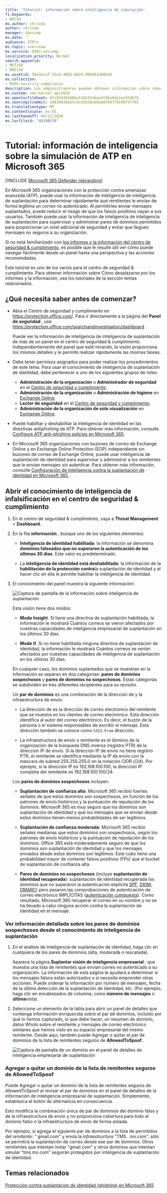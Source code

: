 ```yaml
---
title: 'Tutorial: información sobre inteligencia de simulación'
f1.keywords:
- NOCSH
ms.author: chrisda
author: chrisda
manager: dansimp
ms.date: ''
audience: ITPro
ms.topic: overview
ms.service: O365-seccomp
localization_priority: Normal
search.appverid:
- MET150
- MOE150
ms.assetid: 59a3ecaf-15ed-483b-b824-d98961d88bdd
ms.collection:
- M365-security-compliance
description: Los administradores pueden obtener información sobre cómo funciona el análisis de inteligencia de suplantación de identidad, incluido cómo determinar rápidamente qué remitentes envían de forma legítima un correo no autenticado.
ms.custom: seo-marvel-apr2020
ms.openlocfilehash: 6fc934491606a53ebfb4bae4f46ab9e1ee93467b
ms.sourcegitcommit: c083602dda3cdcb5b58cb8aa070d77019075f765
ms.translationtype: MT
ms.contentlocale: es-ES
ms.lasthandoff: 09/22/2020
ms.locfileid: "48198576"
---
```

# <a name="walkthrough---atp-spoof-intelligence-insight-in-microsoft-365"></a>Tutorial: información de inteligencia sobre la simulación de ATP en Microsoft 365

[!INCLUDE [Microsoft 365 Defender rebranding](../includes/microsoft-defender-for-office.md)]


En Microsoft 365 organizaciones con la protección contra amenazas avanzada (ATP), puede usar la información de inteligencia de inteligencia de suplantación para determinar rápidamente qué remitentes le envían de forma legítima un correo no autenticado. Al permitirles enviar mensajes suplantados, puede reducir el riesgo de que los falsos positivos vayan a sus usuarios. También puede usar la información de inteligencia de inteligencia de suplantación para supervisar y administrar pares de dominios permitidos para proporcionar un nivel adicional de seguridad y evitar que lleguen mensajes no seguros a su organización.

Si no está familiarizado con [los informes y la información del centro de seguridad & cumplimiento](reports-and-insights-in-security-and-compliance.md), es posible que le resulte útil ver cómo puede navegar fácilmente desde un panel hasta una perspectiva y las acciones recomendadas.

Este tutorial es uno de los varios para el centro de seguridad & cumplimiento. Para obtener información sobre Cómo desplazarse por los informes y la información, vea los tutoriales de la sección temas relacionados.

## <a name="what-do-you-need-to-know-before-you-begin"></a>¿Qué necesita saber antes de comenzar?

- Abra el Centro de seguridad y cumplimiento en <https://protection.office.com/>. Para ir directamente a la página del **Panel de seguridad** , use <https://protection.office.com/searchandinvestigation/dashboard> .

  Puede ver la información de inteligencia de inteligencia de suplantación de más de un panel en el centro de seguridad & cumplimiento. Independientemente del panel que esté mirando, la visión proporciona los mismos detalles y le permite realizar rápidamente las mismas tareas.

- Debe tener permisos asignados para poder realizar los procedimientos de este tema. Para usar el conocimiento de inteligencia de suplantación de identidad, debe pertenecer a uno de los siguientes grupos de roles:

  - **Administración de la organización** o **Administrador de seguridad** en el [Centro de seguridad y cumplimiento](permissions-in-the-security-and-compliance-center.md).
  - **Administración de la organización** o **Administración de higiene** en [Exchange Online](https://docs.microsoft.com/Exchange/permissions-exo/permissions-exo#role-groups).
  - **Lector de seguridad** en el [Centro de seguridad y cumplimiento](permissions-in-the-security-and-compliance-center.md).
  - **Administración de la organización de solo visualización** en [Exchange Online](https://docs.microsoft.com/Exchange/permissions-exo/permissions-exo#role-groups).

- Puede habilitar y deshabilitar la inteligencia de identidad en las directivas antiphishing de ATP. Para obtener más información, consulte [Configure ATP anti-phishing policies en Microsoft 365](configure-atp-anti-phishing-policies.md).

- En Microsoft 365 organizaciones con buzones de correo de Exchange Online y en Exchange Online Protection (EOP) independiente sin buzones de correo de Exchange Online, puede usar inteligencia de suplantación de identidad para supervisar y administrar a los remitentes que le envían mensajes sin autenticar. Para obtener más información, consulte [Configuración de inteligencia contra la suplantación de identidad en Microsoft 365 ](learn-about-spoof-intelligence.md).

## <a name="open-the-spoof-intelligence-insight-in-the-security--compliance-center"></a>Abrir el conocimiento de inteligencia de infalsificación en el centro de seguridad & cumplimiento

1. En el centro de seguridad & cumplimiento, vaya a **Threat Management** \> **Dashboard.**

2. En la fila **información** , busque uno de los siguientes elementos:

   - **Inteligencia de identidad habilitada**: la información se denomina **dominios falseados que no superaron la autenticación de los últimos 30 días**. Este valor es predeterminado.

   - La **inteligencia de identidad está deshabilitada**: la información de la **habilitación de la protección contra**la suplantación de identidad y al hacer clic en ella le permite habilitar la inteligencia de identidad.

3. El conocimiento del panel muestra la siguiente información:

   ![Captura de pantalla de la información sobre inteligencia de suplantación](../../media/28aeabac-c1a1-4d16-9fbe-14996f742a9a.png)

   Esta visión tiene dos modos:

   - **Modo Insight**. Si tiene una directiva de suplantación habilitada, la información le mostrará Cuántos correos se vieron afectados por nuestras capacidades de inteligencia empresarial de suplantación en los últimos 30 días.

   - **Mode if**. Si no tiene habilitada ninguna directiva de suplantación de identidad, la información le mostrará Cuántos correos se  *verían*  afectados por nuestras capacidades de inteligencia de suplantación en los últimos 30 días.

   En cualquier caso, los dominios suplantados que se muestran en la información se separan en dos categorías: **pares de dominios sospechosos** y **pares de dominios no sospechosos**. Estas categorías se subdividen en tres diferentes recipientes para su revisión.

   Un **par de dominios** es una combinación de la dirección de y la infraestructura de envío:

   - La dirección de es la dirección de correo electrónico del remitente que se muestra en los clientes de correo electrónico. Esta dirección identifica al autor del correo electrónico. Es decir, el buzón de la persona o el sistema responsables de escribir el mensaje. Esta dirección también se conoce como `5322.From` dirección.

   - La infraestructura de envío o remitente es el dominio de la organización de la búsqueda DNS inversa (registro PTR) de la dirección IP de envío. Si la dirección IP de envío no tiene registro PTR, el remitente se identifica mediante la IP de envío con la máscara de subred 255.255.255.0 en la notación CIDR (/24). Por ejemplo, si la dirección IP es 192.168.100.100, la dirección IP completa del remitente es 192.168.100.100/24.

   Los **pares de dominios sospechosos** incluyen:

   - **Suplantación de confianza alta**: Microsoft 365 recibió fuertes señales de que estos dominios son sospechosos, en función de los patrones de envío históricos y la puntuación de reputación de los dominios. Microsoft 365 es muy seguro que los dominios son suplantación de identidad y que los mensajes que se envían desde estos dominios tienen menos probabilidades de ser legítimos.

   - **Suplantación de confianza moderada**: Microsoft 365 recibió señales medianas que estos dominios son sospechosos, según los patrones de envío históricos y la puntuación de reputación de los dominios. Office 365 está moderadamente seguro de que los dominios son suplantación de identidad y que los mensajes enviados desde estos dominios son legítimos. Este cubo tiene una probabilidad mayor de contener falsos positivos (FPs) que el bucket de suplantación de confianza alta.

   - **Pares de dominios no sospechosos** (incluye **suplantación de identidad recuperada**): suplantación de identidad recuperada los dominios que no superaron la autenticación explícita [SPF](how-office-365-uses-spf-to-prevent-spoofing.md), [DKIM](use-dkim-to-validate-outbound-email.md), [DMARC](use-dmarc-to-validate-email.md)) pero pasaron las comprobaciones de autenticación de correo electrónico IMPLÍCITAS ([autenticación compuesta](email-validation-and-authentication.md#composite-authentication)). Como resultado, Microsoft 365 recuperar el correo en su nombre y no se ha llevado a cabo ninguna acción contra la suplantación de identidad en el mensaje.

### <a name="view-detailed-information-about-suspicious-domain-pairs-from-the-spoof-intelligence-insight"></a>Ver información detallada sobre los pares de dominios sospechosos desde el conocimiento de inteligencia de suplantación

1. En el análisis de inteligencia de suplantación de identidad, haga clic en cualquiera de los pares de dominios (alta, moderada o rescatada).

   Aparece la página **Suplantar visión de inteligencia empresarial** , que muestra una lista de remitentes que envían correo no autenticado a su organización. La información de esta página le ayudará a determinar si los mensajes falsos están autorizados o si necesita emprender otras acciones. Puede ordenar la información por número de mensajes, fecha de la última detección de la suplantación de identidad, etc. (Por ejemplo, haga clic en encabezados de columna, como **número de mensajes** o **última**vista).

2. Seleccione un elemento de la tabla para abrir un panel de detalles que contenga información enriquecida sobre el par de dominios, incluido por qué lo hemos capturado, lo que debe hacer, un resumen de dominio, datos WhoIs sobre el remitente y mensajes de correo electrónico similares que hemos visto en su espacio empresarial del mismo remitente. Desde aquí, también puede Agregar o quitar el par de dominios de la lista de remitentes seguros de **AllowedToSpoof** .

   ![Captura de pantalla de un dominio en el panel de detalles de inteligencia empresarial de suplantación](../../media/03ad3e6e-2010-4e8e-b92e-accc8bbebb79.png)

### <a name="add-or-remove-a-domain-from-the-allowedtospoof-safe-sender-list"></a>Agregar o quitar un dominio de la lista de remitentes seguros de AllowedToSpoof

Puede Agregar o quitar un dominio de la lista de remitentes seguros de AllowedToSpoof al revisar el par de dominios en el panel de detalles de la información de inteligencia empresarial de suplantación. Simplemente, establezca el botón de alternancia en consecuencia.

Esto modifica la combinación única de par de dominios del dominio falso y de la infraestructura de envío y no proporciona cobertura para todo el dominio falso o la infraestructura de envío de forma aislada.

Por ejemplo, si agrega el siguiente par de dominios a la lista de permitidos del  *remitente: "*  gmail.com" y envía la *infraestructura* "TMS *. mx.com",* sólo se permitirá la suplantación de correo desde ese par de dominios. Otros remitentes que intentan imitar "gmail.com" y otros dominios que intentan simular "tms.mx.com" seguirán protegidos por inteligencia de suplantación de identidad.

## <a name="related-topics"></a>Temas relacionados

[Protección contra suplantación de identidad (phishing) en Microsoft 365](anti-spoofing-protection.md)
